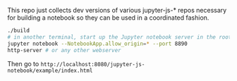 This repo just collects dev versions of various jupyter-js-* repos necessary for building a notebook so they can be used in a coordinated fashion.

```sh
./build
# in another terminal, start up the Jupyter notebook server in the root lab directory with
jupyter notebook --NotebookApp.allow_origin=* --port 8890
http-server # or any other webserver
```
Then go to `http://localhost:8080/jupyter-js-notebook/example/index.html`
